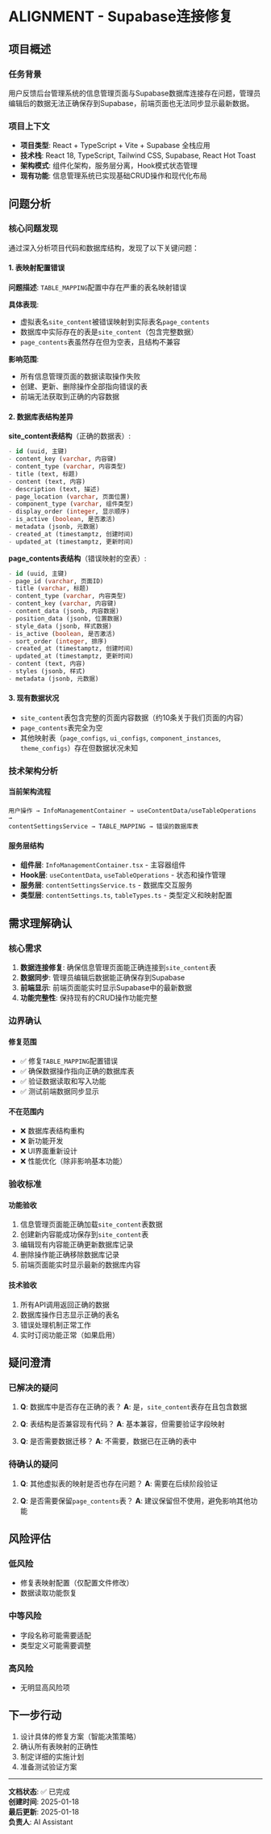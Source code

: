 # ALIGNMENT - Supabase连接修复

## 项目概述

### 任务背景
用户反馈后台管理系统的信息管理页面与Supabase数据库连接存在问题，管理员编辑后的数据无法正确保存到Supabase，前端页面也无法同步显示最新数据。

### 项目上下文
- **项目类型**: React + TypeScript + Vite + Supabase 全栈应用
- **技术栈**: React 18, TypeScript, Tailwind CSS, Supabase, React Hot Toast
- **架构模式**: 组件化架构，服务层分离，Hook模式状态管理
- **现有功能**: 信息管理系统已实现基础CRUD操作和现代化布局

## 问题分析

### 核心问题发现
通过深入分析项目代码和数据库结构，发现了以下关键问题：

#### 1. 表映射配置错误
**问题描述**: `TABLE_MAPPING`配置中存在严重的表名映射错误

**具体表现**:
- 虚拟表名`site_content`被错误映射到实际表名`page_contents`
- 数据库中实际存在的表是`site_content`（包含完整数据）
- `page_contents`表虽然存在但为空表，且结构不兼容

**影响范围**:
- 所有信息管理页面的数据读取操作失败
- 创建、更新、删除操作全部指向错误的表
- 前端无法获取到正确的内容数据

#### 2. 数据库表结构差异

**site_content表结构**（正确的数据表）:
```sql
- id (uuid, 主键)
- content_key (varchar, 内容键)
- content_type (varchar, 内容类型)
- title (text, 标题)
- content (text, 内容)
- description (text, 描述)
- page_location (varchar, 页面位置)
- component_type (varchar, 组件类型)
- display_order (integer, 显示顺序)
- is_active (boolean, 是否激活)
- metadata (jsonb, 元数据)
- created_at (timestamptz, 创建时间)
- updated_at (timestamptz, 更新时间)
```

**page_contents表结构**（错误映射的空表）:
```sql
- id (uuid, 主键)
- page_id (varchar, 页面ID)
- title (varchar, 标题)
- content_type (varchar, 内容类型)
- content_key (varchar, 内容键)
- content_data (jsonb, 内容数据)
- position_data (jsonb, 位置数据)
- style_data (jsonb, 样式数据)
- is_active (boolean, 是否激活)
- sort_order (integer, 排序)
- created_at (timestamptz, 创建时间)
- updated_at (timestamptz, 更新时间)
- content (text, 内容)
- styles (jsonb, 样式)
- metadata (jsonb, 元数据)
```

#### 3. 现有数据状况
- `site_content`表包含完整的页面内容数据（约10条关于我们页面的内容）
- `page_contents`表完全为空
- 其他映射表（`page_configs`, `ui_configs`, `component_instances`, `theme_configs`）存在但数据状况未知

### 技术架构分析

#### 当前架构流程
```
用户操作 → InfoManagementContainer → useContentData/useTableOperations → 
contentSettingsService → TABLE_MAPPING → 错误的数据库表
```

#### 服务层结构
- **组件层**: `InfoManagementContainer.tsx` - 主容器组件
- **Hook层**: `useContentData`, `useTableOperations` - 状态和操作管理
- **服务层**: `contentSettingsService.ts` - 数据库交互服务
- **类型层**: `contentSettings.ts`, `tableTypes.ts` - 类型定义和映射配置

## 需求理解确认

### 核心需求
1. **数据连接修复**: 确保信息管理页面能正确连接到`site_content`表
2. **数据同步**: 管理员编辑后数据能正确保存到Supabase
3. **前端显示**: 前端页面能实时显示Supabase中的最新数据
4. **功能完整性**: 保持现有的CRUD操作功能完整

### 边界确认

#### 修复范围
- ✅ 修复`TABLE_MAPPING`配置错误
- ✅ 确保数据操作指向正确的数据库表
- ✅ 验证数据读取和写入功能
- ✅ 测试前端数据同步显示

#### 不在范围内
- ❌ 数据库表结构重构
- ❌ 新功能开发
- ❌ UI界面重新设计
- ❌ 性能优化（除非影响基本功能）

### 验收标准

#### 功能验收
1. 信息管理页面能正确加载`site_content`表数据
2. 创建新内容能成功保存到`site_content`表
3. 编辑现有内容能正确更新数据库记录
4. 删除操作能正确移除数据库记录
5. 前端页面能实时显示最新的数据库内容

#### 技术验收
1. 所有API调用返回正确的数据
2. 数据库操作日志显示正确的表名
3. 错误处理机制正常工作
4. 实时订阅功能正常（如果启用）

## 疑问澄清

### 已解决的疑问
1. **Q**: 数据库中是否存在正确的表？
   **A**: 是，`site_content`表存在且包含数据

2. **Q**: 表结构是否兼容现有代码？
   **A**: 基本兼容，但需要验证字段映射

3. **Q**: 是否需要数据迁移？
   **A**: 不需要，数据已在正确的表中

### 待确认的疑问
1. **Q**: 其他虚拟表的映射是否也存在问题？
   **A**: 需要在后续阶段验证

2. **Q**: 是否需要保留`page_contents`表？
   **A**: 建议保留但不使用，避免影响其他功能

## 风险评估

### 低风险
- 修复表映射配置（仅配置文件修改）
- 数据读取功能恢复

### 中等风险
- 字段名称可能需要适配
- 类型定义可能需要调整

### 高风险
- 无明显高风险项

## 下一步行动

1. 设计具体的修复方案（智能决策策略）
2. 确认所有表映射的正确性
3. 制定详细的实施计划
4. 准备测试验证方案

---

**文档状态**: ✅ 已完成  
**创建时间**: 2025-01-18  
**最后更新**: 2025-01-18  
**负责人**: AI Assistant